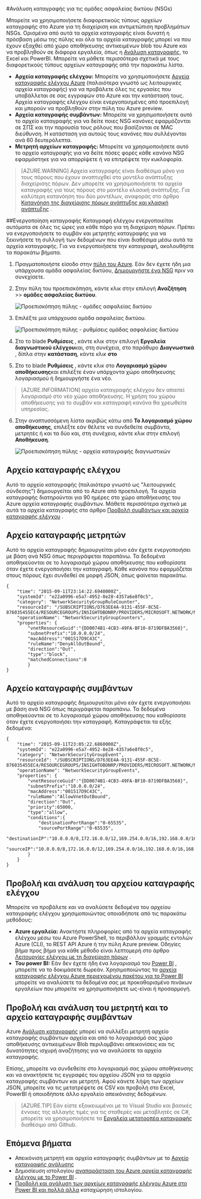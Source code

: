 <properties
   pageTitle="Παρακολουθείτε λειτουργίες, συμβάντων και μετρητών για NSGs | Microsoft Azure"
   description="Μάθετε πώς να ενεργοποιείτε μετρητών, συμβάντων και καταγραφή λειτουργικές NSGs"
   services="virtual-network"
   documentationCenter="na"
   authors="jimdial"
   manager="carmonm"
   editor="tysonn"
   tags="azure-resource-manager"
/>
<tags
   ms.service="virtual-network"
   ms.devlang="na"
   ms.topic="article"
   ms.tgt_pltfrm="na"
   ms.workload="infrastructure-services"
   ms.date="07/14/2016"
   ms.author="jdial" />

#<a name="log-analytics-for-network-security-groups-nsgs"></a>Ανάλυση καταγραφής για τις ομάδες ασφαλείας δικτύου (NSGs)

Μπορείτε να χρησιμοποιήσετε διαφορετικούς τύπους αρχείων καταγραφής στο Azure για τη διαχείριση και αντιμετώπιση προβλημάτων NSGs. Ορισμένα από αυτά τα αρχεία καταγραφής είναι δυνατή η πρόσβαση μέσω της πύλης και όλα τα αρχεία καταγραφής μπορεί να που έχουν εξαχθεί από χώρο αποθήκευσης αντικειμένων blob του Azure και να προβληθούν σε διάφορα εργαλεία, όπως η [Ανάλυση καταγραφής](../log-analytics/log-analytics-azure-networking-analytics.md), το Excel και PowerBI. Μπορείτε να μάθετε περισσότερα σχετικά με τους διαφορετικούς τύπους αρχείων καταγραφής από την παρακάτω λίστα.

- **Αρχεία καταγραφής ελέγχου:** Μπορείτε να χρησιμοποιήσετε [Αρχεία καταγραφής ελέγχου Azure](../monitoring-and-diagnostics/insights-debugging-with-events.md) (παλαιότερα γνωστό ως λειτουργικές αρχεία καταγραφής) για να προβάλετε όλες τις εργασίες που υποβάλλεται σε σας εγγραφών στο Azure και την κατάστασή τους. Αρχεία καταγραφής ελέγχου είναι ενεργοποιημένες από προεπιλογή και μπορούν να προβληθούν στην πύλη του Azure preview.
- **Αρχεία καταγραφής συμβάντων:** Μπορείτε να χρησιμοποιήσετε αυτό το αρχείο καταγραφής για να δείτε ποιες NSG κανόνες εφαρμόζονται σε ΣΠΣ και την παρουσία τους ρόλους που βασίζονται σε MAC διεύθυνση. Η κατάσταση για αυτούς τους κανόνες που συλλέγονται ανά 60 δευτερόλεπτα.
- **Μετρητή αρχείων καταγραφής:** Μπορείτε να χρησιμοποιήσετε αυτό το αρχείο καταγραφής για να δείτε πόσες φορές κάθε κανόνα NSG εφαρμόστηκε για να απορρίψετε ή να επιτρέψετε την κυκλοφορία.

>[AZURE.WARNING] Αρχεία καταγραφής είναι διαθέσιμα μόνο για τους πόρους που έχουν αναπτυχθεί στο μοντέλο ανάπτυξης διαχείρισης πόρων. Δεν μπορείτε να χρησιμοποιήσετε τα αρχεία καταγραφής για τους πόρους στο μοντέλο κλασική ανάπτυξης. Για καλύτερη κατανόηση του δύο μοντέλων, αναφοράς στο άρθρο [Κατανόηση της διαχείρισης πόρων ανάπτυξης και κλασική ανάπτυξης](../resource-manager-deployment-model.md) .

##<a name="enable-logging"></a>Ενεργοποίηση καταγραφής
Καταγραφή ελέγχου ενεργοποιείται αυτόματα σε όλες τις ώρες για κάθε πόρο για τη διαχείριση πόρων. Πρέπει να ενεργοποιήσετε το συμβάν και μετρητής καταγραφής για να ξεκινήσετε τη συλλογή των δεδομένων που είναι διαθέσιμα μέσω αυτά τα αρχεία καταγραφής. Για να ενεργοποιήσετε την καταγραφή, ακολουθήστε τα παρακάτω βήματα.

1.  Πραγματοποιήστε είσοδο στην [πύλη του Azure](https://portal.azure.com). Εάν δεν έχετε ήδη μια υπάρχουσα ομάδα ασφαλείας δικτύου, [Δημιουργήστε ένα NSG](virtual-networks-create-nsg-arm-ps.md) πριν να συνεχίσετε.

2.  Στην πύλη του προεπισκόπηση, κάντε κλικ στην επιλογή **Αναζήτηση** >> **ομάδες ασφαλείας δικτύου**.

    ![Προεπισκόπηση πύλης - ομάδες ασφαλείας δικτύου](./media/virtual-network-nsg-manage-log/portal-enable1.png)

3. Επιλέξτε μια υπάρχουσα ομάδα ασφαλείας δικτύου.

    ![Προεπισκόπηση πύλης - ρυθμίσεις ομάδας ασφαλείας δικτύου](./media/virtual-network-nsg-manage-log/portal-enable2.png)

4. Στο το blade **Ρυθμίσεις** , κάντε κλικ στην επιλογή **Εργαλεία διαγνωστικού ελέγχου**και, στη συνέχεια, στο παράθυρο **Διαγνωστικά** , δίπλα στην **κατάσταση**, κάντε κλικ **στο**
5. Στο το blade **Ρυθμίσεις** , κάντε κλικ στο **Λογαριασμό χώρου αποθήκευσης**και επιλέξτε έναν υπάρχοντα χώρο αποθήκευσης λογαριασμού ή δημιουργήστε ένα νέο.  

>[AZURE.INFORMATION] αρχεία καταγραφής ελέγχου δεν απαιτεί λογαριασμό στο νέο χώρο αποθήκευσης. Η χρήση του χώρου αποθήκευσης για το συμβάν και καταγραφή κανόνα θα χρεωθείτε υπηρεσίας.

6. Στην αναπτυσσόμενη λίστα ακριβώς κάτω από **Το λογαριασμό χώρου αποθήκευσης**, επιλέξτε εάν θέλετε να συνδεθείτε συμβάντα, μετρητές ή και τα δύο και, στη συνέχεια, κάντε κλικ στην επιλογή **Αποθήκευση**.

    ![Προεπισκόπηση πύλης - αρχεία καταγραφής διαγνωστικών](./media/virtual-network-nsg-manage-log/portal-enable3.png)

## <a name="audit-log"></a>Αρχείο καταγραφής ελέγχου
Αυτό το αρχείο καταγραφής (παλαιότερα γνωστό ως "λειτουργικές σύνδεσης") δημιουργείται από το Azure από προεπιλογή.  Τα αρχεία καταγραφής διατηρούνται για 90 ημέρες στο χώρο αποθήκευσης του Azure αρχεία καταγραφής συμβάντων. Μάθετε περισσότερα σχετικά με αυτά τα αρχεία καταγραφής στο άρθρο [Προβολή συμβάντων και αρχεία καταγραφής ελέγχου](../monitoring-and-diagnostics/insights-debugging-with-events.md) .

## <a name="counter-log"></a>Αρχείο καταγραφής μετρητών
Αυτό το αρχείο καταγραφής δημιουργείται μόνο εάν έχετε ενεργοποιήσει με βάση ανά NSG όπως περιγράφεται παραπάνω. Τα δεδομένα αποθηκεύονται σε το λογαριασμό χώρου αποθήκευσης που καθορίσατε όταν έχετε ενεργοποιήσει την καταγραφή. Κάθε κανόνα που εφαρμόζεται στους πόρους έχει συνδεθεί σε μορφή JSON, όπως φαίνεται παρακάτω.

    {
        "time": "2015-09-11T23:14:22.6940000Z",
        "systemId": "e22a0996-e5a7-4952-8e28-4357a6e8f0c5",
        "category": "NetworkSecurityGroupRuleCounter",
        "resourceId": "/SUBSCRIPTIONS/D763EE4A-9131-455F-8C5E-876035455EC4/RESOURCEGROUPS/INSIGHTOBONRP/PROVIDERS/MICROSOFT.NETWORK/NETWORKSECURITYGROUPS/NSGINSIGHTOBONRP",
        "operationName": "NetworkSecurityGroupCounters",
        "properties": {
            "vnetResourceGuid":"{DD0074B1-4CB3-49FA-BF10-8719DFBA3568}",
            "subnetPrefix":"10.0.0.0/24",
            "macAddress":"001517D9C43C",
            "ruleName":"DenyAllOutBound",
            "direction":"Out",
            "type":"block",
            "matchedConnections":0
            }
    }

## <a name="event-log"></a>Αρχείο καταγραφής συμβάντων
Αυτό το αρχείο καταγραφής δημιουργείται μόνο εάν έχετε ενεργοποιήσει με βάση ανά NSG όπως περιγράφεται παραπάνω. Τα δεδομένα αποθηκεύονται σε το λογαριασμό χώρου αποθήκευσης που καθορίσατε όταν έχετε ενεργοποιήσει την καταγραφή. Καταγράφεται τα εξής δεδομένα:

    {
        "time": "2015-09-11T23:05:22.6860000Z",
        "systemId": "e22a0996-e5a7-4952-8e28-4357a6e8f0c5",
        "category": "NetworkSecurityGroupEvent",
        "resourceId": "/SUBSCRIPTIONS/D763EE4A-9131-455F-8C5E-876035455EC4/RESOURCEGROUPS/INSIGHTOBONRP/PROVIDERS/MICROSOFT.NETWORK/NETWORKSECURITYGROUPS/NSGINSIGHTOBONRP",
        "operationName": "NetworkSecurityGroupEvents",
        "properties": {
            "vnetResourceGuid":"{DD0074B1-4CB3-49FA-BF10-8719DFBA3568}",
            "subnetPrefix":"10.0.0.0/24",
            "macAddress":"001517D9C43C",
            "ruleName":"AllowVnetOutBound",
            "direction":"Out",
            "priority":65000,
            "type":"allow",
            "conditions":{
                "destinationPortRange":"0-65535",
                "sourcePortRange":"0-65535",
                "destinationIP":"10.0.0.0/8,172.16.0.0/12,169.254.0.0/16,192.168.0.0/16,168.63.129.16/32",
                "sourceIP":"10.0.0.0/8,172.16.0.0/12,169.254.0.0/16,192.168.0.0/16,168.63.129.16/32"
            }
        }
    }

## <a name="view-and-analyze-the-audit-log"></a>Προβολή και ανάλυση του αρχείου καταγραφής ελέγχου
Μπορείτε να προβάλετε και να αναλύσετε δεδομένα του αρχείου καταγραφής ελέγχου χρησιμοποιώντας οποιαδήποτε από τις παρακάτω μεθόδους:

- **Azure εργαλεία:** Ανακτήστε πληροφορίες από τα αρχεία καταγραφής ελέγχου μέσω του Azure PowerShell, το περιβάλλον γραμμής εντολών Azure (CLI), το REST API Azure ή την πύλη Azure preview.  Οδηγίες βήμα προς βήμα για κάθε μέθοδο είναι λεπτομερή στο άρθρο [Λειτουργίες ελέγχου με τη διαχείριση πόρων](../resource-group-audit.md) .
- **Του power BI:** Εάν δεν έχετε ήδη ένα λογαριασμό του [Power BI](https://powerbi.microsoft.com/pricing) , μπορείτε να το δοκιμάσετε δωρεάν. Χρησιμοποιώντας τα [αρχεία καταγραφής ελέγχου Azure περιεχομένου πακέτου για το Power BI](https://powerbi.microsoft.com/documentation/powerbi-content-pack-azure-audit-logs/) μπορείτε να αναλύσετε τα δεδομένα σας με προκαθορισμένο πινάκων εργαλείων που μπορείτε να χρησιμοποιήσετε ως-είναι ή προσαρμογή.

## <a name="view-and-analyze-the-counter-and-event-log"></a>Προβολή και ανάλυση του μετρητή και το αρχείο καταγραφής συμβάντων

Azure [Ανάλυση καταγραφής](../log-analytics/log-analytics-azure-networking-analytics.md) μπορεί να συλλέξει μετρητή αρχείο καταγραφής συμβάντων αρχεία και από το λογαριασμό σας χώρο αποθήκευσης αντικειμένων Blob περιλαμβάνει απεικονίσεις και τις δυνατότητες ισχυρή αναζήτησης για να αναλύσετε τα αρχεία καταγραφής.

Επίσης, μπορείτε να συνδεθείτε στο λογαριασμό σας χώρου αποθήκευσης και να ανακτήσετε τις εγγραφές του αρχείου JSON για τα αρχεία καταγραφής συμβάντων και μετρητή. Αφού κάνετε λήψη των αρχείων JSON, μπορείτε να τις μετατρέψετε σε CSV και προβολή στο Excel, PowerBI ή οποιοδήποτε άλλο εργαλείο απεικόνισης δεδομένων.

>[AZURE.TIP] Εάν είστε εξοικειωμένοι με το Visual Studio και βασικές έννοιες της αλλαγής τιμές για τις σταθερές και μεταβλητές σε C#, μπορείτε να χρησιμοποιήσετε τα [Εργαλεία μετατροπέα καταγραφής](https://github.com/Azure-Samples/networking-dotnet-log-converter) διαθέσιμο από Github.

## <a name="next-steps"></a>Επόμενα βήματα

- Απεικόνιση μετρητή και αρχεία καταγραφής συμβάντων με το [Αρχείο καταγραφής ανάλυσης](../log-analytics/log-analytics-azure-networking-analytics.md)
- Δημοσίευση ιστολογίου [αναπαράσταση του Azure αρχεία καταγραφής ελέγχου με το Power BI](http://blogs.msdn.com/b/powerbi/archive/2015/09/30/monitor-azure-audit-logs-with-power-bi.aspx) .
- [Προβολή και ανάλυση των αρχείων καταγραφής ελέγχου Azure στο Power BI και πολλά άλλα](https://azure.microsoft.com/blog/analyze-azure-audit-logs-in-powerbi-more/) καταχώρηση ιστολογίου.
